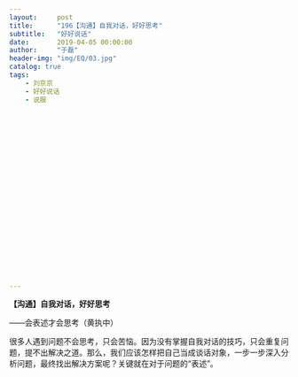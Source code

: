 ```yaml
---
layout:     post
title:      "196【沟通】自我对话，好好思考"
subtitle:   "好好说话"
date:       2019-04-05 00:00:00
author:     "于磊"
header-img: "img/EQ/03.jpg"
catalog: true
tags:
    - 刘京京
    - 好好说话
    - 说服























---
```


**【沟通】自我对话，好好思考**

——会表述才会思考（黄执中）



很多人遇到问题不会思考，只会苦恼。因为没有掌握自我对话的技巧，只会重复问题，提不出解决之道。那么，我们应该怎样把自己当成谈话对象，一步一步深入分析问题，最终找出解决方案呢？关键就在对于问题的“表述”。